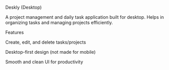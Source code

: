 Deskly (Desktop)

A project management and daily task application built for desktop.
Helps in organizing tasks and managing projects efficiently.

Features

Create, edit, and delete tasks/projects

Desktop-first design (not made for mobile)

Smooth and clean UI for productivity
